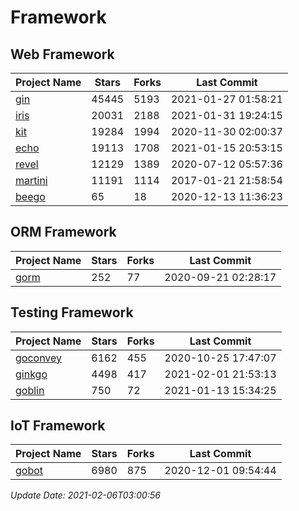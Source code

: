 # Framework

## Web Framework
| Project Name | Stars | Forks | Last Commit |
| ------------ | ----- | ----- | ----------- |
| [gin](https://github.com/gin-gonic/gin) | 45445 | 5193 | 2021-01-27 01:58:21 |
| [iris](https://github.com/kataras/iris) | 20031 | 2188 | 2021-01-31 19:24:15 |
| [kit](https://github.com/go-kit/kit) | 19284 | 1994 | 2020-11-30 02:00:37 |
| [echo](https://github.com/labstack/echo) | 19113 | 1708 | 2021-01-15 20:53:15 |
| [revel](https://github.com/revel/revel) | 12129 | 1389 | 2020-07-12 05:57:36 |
| [martini](https://github.com/go-martini/martini) | 11191 | 1114 | 2017-01-21 21:58:54 |
| [beego](https://github.com/astaxie/beego) | 65 | 18 | 2020-12-13 11:36:23 |

## ORM Framework
| Project Name | Stars | Forks | Last Commit |
| ------------ | ----- | ----- | ----------- |
| [gorm](https://github.com/jinzhu/gorm) | 252 | 77 | 2020-09-21 02:28:17 |

## Testing Framework
| Project Name | Stars | Forks | Last Commit |
| ------------ | ----- | ----- | ----------- |
| [goconvey](https://github.com/smartystreets/goconvey) | 6162 | 455 | 2020-10-25 17:47:07 |
| [ginkgo](https://github.com/onsi/ginkgo) | 4498 | 417 | 2021-02-01 21:53:13 |
| [goblin](https://github.com/franela/goblin) | 750 | 72 | 2021-01-13 15:34:25 |

## IoT Framework
| Project Name | Stars | Forks | Last Commit |
| ------------ | ----- | ----- | ----------- |
| [gobot](https://github.com/hybridgroup/gobot) | 6980 | 875 | 2020-12-01 09:54:44 |

*Update Date: 2021-02-06T03:00:56*